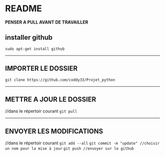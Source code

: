 # README

**PENSER A PULL AVANT DE TRAVAILLER**

## installer github

`sudo apt-get install github`

---

## IMPORTER LE DOSSIER

`git clone https://github.com/coddy33/Projet_python`

---

## METTRE A JOUR LE DOSSIER

   //dans le répertoir courant
   `git pull`

---

## ENVOYER LES MODIFICATIONS

   //dans le répertoir courant
   `git add --all`
   `git commit -m "update" //choisir un nom pour la mise à jour`
   `git push //envoyer sur le github`
